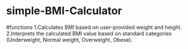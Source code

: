 # simple-BMI-Calculator

#functions 
 1.Calculates BMI based on user-provided weight and height.
 2.Interprets the calculated BMI value based on standard categories (Underweight, Normal weight, Overweight, Obese).
